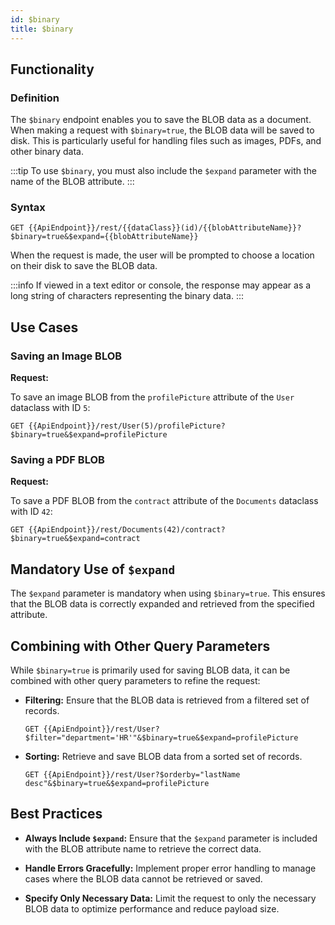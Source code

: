 ```yaml
---
id: $binary
title: $binary 
---
```




## Functionality

### Definition

The `$binary` endpoint enables you to save the BLOB data as a document. When making a request with `$binary=true`, the BLOB data will be saved to disk. This is particularly useful for handling files such as images, PDFs, and other binary data. 

:::tip
To use `$binary`, you must also include the `$expand` parameter with the name of the BLOB attribute.
:::

### Syntax

```
GET {{ApiEndpoint}}/rest/{{dataClass}}(id)/{{blobAttributeName}}?$binary=true&$expand={{blobAttributeName}}
```

When the request is made, the user will be prompted to choose a location on their disk to save the BLOB data. 

:::info
If viewed in a text editor or console, the response may appear as a long string of characters representing the binary data.
:::


## Use Cases

### Saving an Image BLOB

**Request:**

To save an image BLOB from the `profilePicture` attribute of the `User` dataclass with ID `5`:

```
GET {{ApiEndpoint}}/rest/User(5)/profilePicture?$binary=true&$expand=profilePicture
```


### Saving a PDF BLOB

**Request:**

To save a PDF BLOB from the `contract` attribute of the `Documents` dataclass with ID `42`:

```
GET {{ApiEndpoint}}/rest/Documents(42)/contract?$binary=true&$expand=contract
```



## Mandatory Use of `$expand`

The `$expand` parameter is mandatory when using `$binary=true`. This ensures that the BLOB data is correctly expanded and retrieved from the specified attribute.

## Combining with Other Query Parameters

While `$binary=true` is primarily used for saving BLOB data, it can be combined with other query parameters to refine the request:

- **Filtering:** Ensure that the BLOB data is retrieved from a filtered set of records.
  ```
  GET {{ApiEndpoint}}/rest/User?$filter="department='HR'"&$binary=true&$expand=profilePicture
  ```

- **Sorting:** Retrieve and save BLOB data from a sorted set of records.
  ```
  GET {{ApiEndpoint}}/rest/User?$orderby="lastName desc"&$binary=true&$expand=profilePicture
  ```



## Best Practices

- **Always Include `$expand`:** Ensure that the `$expand` parameter is included with the BLOB attribute name to retrieve the correct data.

- **Handle Errors Gracefully:** Implement proper error handling to manage cases where the BLOB data cannot be retrieved or saved.

- **Specify Only Necessary Data:** Limit the request to only the necessary BLOB data to optimize performance and reduce payload size.

